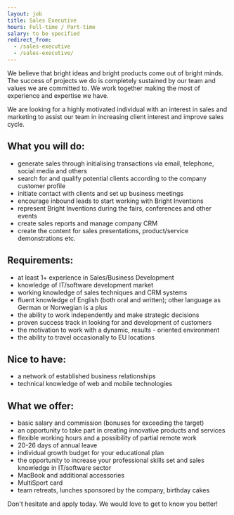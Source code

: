 ```yaml
---
layout: job
title: Sales Executive
hours: Full-time / Part-time
salary: to be specified
redirect_from:
  - /sales-executive
  - /sales-executive/
---
```

We believe that bright ideas and bright products come out of bright minds. The success of projects we do is completely sustained by our team and values we are committed to. We work together making the most of experience and expertise we have.

We are looking for a highly motivated individual with an interest in sales and marketing to assist our team in increasing client interest and improve sales cycle.

## What you will do:

* generate sales through initialising transactions via email, telephone, social media and others
* search for and qualify potential clients according to the company customer profile
* initiate contact with clients and set up business meetings
* encourage inbound leads to start working with Bright Inventions
* represent Bright Inventions during the fairs, conferences and other events
* create sales reports and manage company CRM
* create the content for sales presentations, product/service demonstrations etc.

## Requirements:

* at least 1+ experience in Sales/Business Development
* knowledge of IT/software development market
* working knowledge of sales techniques and CRM systems
* fluent knowledge of English (both oral and written); other language as German or Norwegian is a plus
* the ability to work independently and make strategic decisions
* proven success track in looking for and development of customers
* the motivation to work with a dynamic, results - oriented environment
* the ability to travel occasionally to EU locations

## Nice to have:

* a network of established business relationships
* technical knowledge of web and mobile technologies

## What we offer:

* basic salary and commission (bonuses for exceeding the target)
* an opportunity to take part in creating innovative products and services
* flexible working hours and a possibility of partial remote work
* 20-26 days of annual leave
* individual growth budget for your educational plan
* the opportunity to increase your professional skills set and sales knowledge in IT/software sector
* MacBook and additional accessories
* MultiSport card
* team retreats, lunches sponsored by the company, birthday cakes 

Don't hesitate and apply today. We would love to get to know you better!
